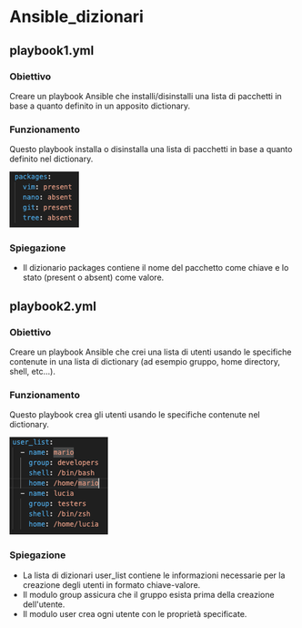 # Ansible_dizionari

## playbook1.yml
### Obiettivo
Creare un playbook Ansible che installi/disinstalli una lista di pacchetti in base a quanto definito in un apposito dictionary.
### Funzionamento
Questo playbook installa o disinstalla una lista di pacchetti in base a quanto definito nel dictionary.

![alt text](image.png)
### Spiegazione
-  Il dizionario packages contiene il nome del pacchetto come chiave e lo stato (present o absent) come valore.


## playbook2.yml
### Obiettivo 
Creare un playbook Ansible che crei una lista di utenti usando le specifiche contenute in una lista di dictionary (ad esempio gruppo, home directory, shell, etc…).
### Funzionamento
Questo playbook crea gli utenti usando le specifiche contenute nel dictionary.

![alt text](image-1.png)
### Spiegazione
- La lista di dizionari user_list contiene le informazioni necessarie per la creazione degli utenti in formato chiave-valore.
- Il modulo group assicura che il gruppo esista prima della creazione dell'utente.
- Il modulo user crea ogni utente con le proprietà specificate.